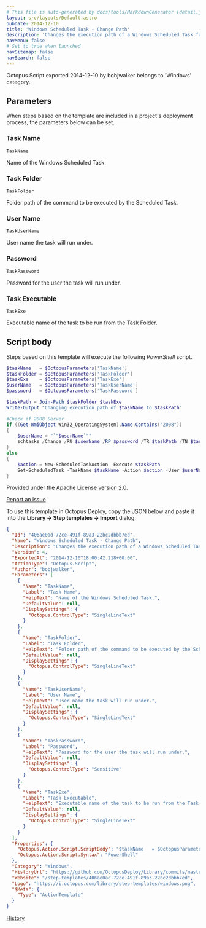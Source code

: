 ```yaml
---
# This file is auto-generated by docs/tools/MarkdownGenerator (detail.js)
layout: src/layouts/Default.astro
pubDate: 2014-12-10
title: 'Windows Scheduled Task - Change Path'
description: 'Changes the execution path of a Windows Scheduled Task for both 2008 and 2012.'
navMenu: false
# Set to true when launched
navSitemap: false
navSearch: false
---
```


Octopus.Script exported 2014-12-10 by bobjwalker belongs to 'Windows' category.

## Parameters

When steps based on the template are included in a project's deployment process, the parameters below can be set.


<div class="param">

### Task Name

`TaskName`

Name of the Windows Scheduled Task.

</div>
        
<div class="param">

### Task Folder

`TaskFolder`

Folder path of the command to be executed by the Scheduled Task.

</div>
        
<div class="param">

### User Name

`TaskUserName`

User name the task will run under.

</div>
        
<div class="param">

### Password

`TaskPassword`

Password for the user the task will run under.

</div>
        
<div class="param">

### Task Executable

`TaskExe`

Executable name of the task to be run from the Task Folder.

</div>
        

## Script body

Steps based on this template will execute the following *PowerShell* script.

```powershell
$taskName   = $OctopusParameters['TaskName']
$taskFolder = $OctopusParameters['TaskFolder']
$taskExe    = $OctopusParameters['TaskExe']
$userName   = $OctopusParameters['TaskUserName']
$password   = $OctopusParameters['TaskPassword']

$taskPath = Join-Path $taskFolder $taskExe
Write-Output "Changing execution path of $taskName to $taskPath"

#Check if 2008 Server
if ((Get-WmiObject Win32_OperatingSystem).Name.Contains("2008"))
{
    $userName = "`"$userName`""
    schtasks /Change /RU $userName /RP $password /TR $taskPath /TN $taskName
}
else
{
    $action = New-ScheduledTaskAction -Execute $taskPath
    Set-ScheduledTask -TaskName $taskName -Action $action -User $userName -Password $password;
}
```

Provided under the [Apache License version 2.0](https://github.com/OctopusDeploy/Library/blob/master/LICENSE.txt).

[Report an issue](https://github.com/OctopusDeploy/Library/issues/new?assignees=&labels=&projects=&template=bug-report.yml&title=Issue%20with%20Windows%20Scheduled%20Task%20-%20Change%20Path&step-template=Windows%20Scheduled%20Task%20-%20Change%20Path)

<div class="get-json">

To use this template in Octopus Deploy, copy the JSON below and paste it into the **Library → Step templates → Import** dialog.

```json
{
  "Id": "406ae0ad-72ce-491f-89a3-22bc2dbbb7ed",
  "Name": "Windows Scheduled Task - Change Path",
  "Description": "Changes the execution path of a Windows Scheduled Task for both 2008 and 2012.",
  "Version": 4,
  "ExportedAt": "2014-12-10T18:00:42.218+00:00",
  "ActionType": "Octopus.Script",
  "Author": "bobjwalker",
  "Parameters": [
    {
      "Name": "TaskName",
      "Label": "Task Name",
      "HelpText": "Name of the Windows Scheduled Task.",
      "DefaultValue": null,
      "DisplaySettings": {
        "Octopus.ControlType": "SingleLineText"
      }
    },
    {
      "Name": "TaskFolder",
      "Label": "Task Folder",
      "HelpText": "Folder path of the command to be executed by the Scheduled Task.",
      "DefaultValue": null,
      "DisplaySettings": {
        "Octopus.ControlType": "SingleLineText"
      }
    },
    {
      "Name": "TaskUserName",
      "Label": "User Name",
      "HelpText": "User name the task will run under.",
      "DefaultValue": null,
      "DisplaySettings": {
        "Octopus.ControlType": "SingleLineText"
      }
    },
    {
      "Name": "TaskPassword",
      "Label": "Password",
      "HelpText": "Password for the user the task will run under.",
      "DefaultValue": null,
      "DisplaySettings": {
        "Octopus.ControlType": "Sensitive"
      }
    },
    {
      "Name": "TaskExe",
      "Label": "Task Executable",
      "HelpText": "Executable name of the task to be run from the Task Folder.",
      "DefaultValue": null,
      "DisplaySettings": {
        "Octopus.ControlType": "SingleLineText"
      }
    }
  ],
  "Properties": {
    "Octopus.Action.Script.ScriptBody": "$taskName   = $OctopusParameters['TaskName']\n$taskFolder = $OctopusParameters['TaskFolder']\n$taskExe    = $OctopusParameters['TaskExe']\n$userName   = $OctopusParameters['TaskUserName']\n$password   = $OctopusParameters['TaskPassword']\n\n$taskPath = Join-Path $taskFolder $taskExe\nWrite-Output \"Changing execution path of $taskName to $taskPath\"\n\n#Check if 2008 Server\nif ((Get-WmiObject Win32_OperatingSystem).Name.Contains(\"2008\"))\n{\n    $userName = \"`\"$userName`\"\"\n    schtasks /Change /RU $userName /RP $password /TR $taskPath /TN $taskName\n}\nelse\n{\n    $action = New-ScheduledTaskAction -Execute $taskPath\n    Set-ScheduledTask -TaskName $taskName -Action $action -User $userName -Password $password;\n}",
    "Octopus.Action.Script.Syntax": "PowerShell"
  },
  "Category": "Windows",
  "HistoryUrl": "https://github.com/OctopusDeploy/Library/commits/master/step-templates//opt/buildagent/work/75443764cd38076d/step-templates/windows-scheduled-task-changepath.json",
  "Website": "/step-templates/406ae0ad-72ce-491f-89a3-22bc2dbbb7ed",
  "Logo": "https://i.octopus.com/library/step-templates/windows.png",
  "$Meta": {
    "Type": "ActionTemplate"
  }
}
```

[History](https://github.com/OctopusDeploy/Library/commits/master/step-templates/https://github.com/OctopusDeploy/Library/commits/master/step-templates//opt/buildagent/work/75443764cd38076d/step-templates/windows-scheduled-task-changepath.json)

</div>

